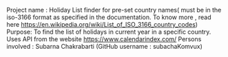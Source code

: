 Project name : Holiday List finder for pre-set country names( must be in the iso-3166 format as specified in the documentation. To know more , read here https://en.wikipedia.org/wiki/List_of_ISO_3166_country_codes)
Purpose: To find the list of holidays in current year in a specific country. Uses API from the website https://www.calendarindex.com/
Persons involved : Subarna Chakrabarti (GitHub username : subachaKomvux)